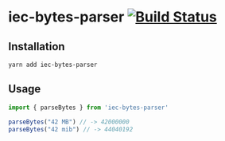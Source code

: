# iec-bytes-parser [![Build Status](https://travis-ci.com/gillesdemey/iec-bytes-parser.svg?branch=master)](https://travis-ci.com/gillesdemey/iec-bytes-parser)

## Installation

`yarn add iec-bytes-parser`

## Usage

```javascript
import { parseBytes } from 'iec-bytes-parser'

parseBytes("42 MB") // -> 42000000
parseBytes("42 mib") // -> 44040192
```
